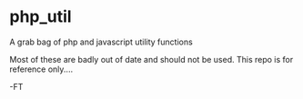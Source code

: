 php_util
========

A grab bag of php and javascript utility functions

Most of these are badly out of date and should not be used. This repo is for reference only....

-FT
